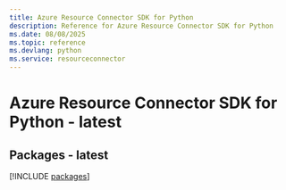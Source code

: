 ```yaml
---
title: Azure Resource Connector SDK for Python
description: Reference for Azure Resource Connector SDK for Python
ms.date: 08/08/2025
ms.topic: reference
ms.devlang: python
ms.service: resourceconnector
---
```

# Azure Resource Connector SDK for Python - latest
## Packages - latest
[!INCLUDE [packages](resource-connector-index.md)]
